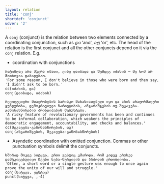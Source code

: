 ```yaml
---
layout: relation
title: 'conj'
shortdef: 'conjunct'
udver: '2'
---
```


A `conj` (conjunct) is the relation between two elements connected by a coordinating conjunction, such as *და* 'and', *თუ* 'or', etc. The head of the relation is the first conjunct and all the other conjuncts depend on it via the <code>conj</code> relation. E.g.

* coordination with conjunctions

~~~ sdparse
რატომღაც არა მჯერა იმათი, ვინც დაიბადა და შემდეგ იძახის – მე ხომ არ მითხოვია დაბადებაო.
'For some reason, I don't believe in those who were born and then say, 'I didn't ask to be born.'
cc(იძახის, და)
conj(დაიბადა, იძახის)
~~~
~~~ sdparse
რევოლუციური მთავრობების სარისკო მახასიათებელი იყო და არის არაფორმალური გუნდურობა, დემოკრატიული ჩართულობის, ანგარიშგების თუ შეკავება-გაწონასწორების პრინციპების შესუსტება.
'A risky feature of revolutionary governments has been and continues to be informal collaboration, which weakens the principles of democratic engagement, accountability, and checks and balances.'
cc(შეკავება-გაწონასწორების, თუ)
conj(ანგარიშგების, შეკავება-გაწონასწორების)
~~~

* Asyndetic coordination with omitted conjunction. Commas or other punctuation symbols delimit the conjuncts. 

~~~ sdparse
ხშირად მოკლე სიტყვა, ერთი ჟესტიც კმაროდა, რომ კიდევ ერთხელ დამტკიცებულიყო ჩვენი ნება-სურვილის და ბრძოლის ერთობლიობა.
'Often, a short word or a single gesture was enough to once again prove the unity of our will and struggle.'
conj(სიტყვა, ჟესტიც)
punct(სიტყვა, ,-4)
~~~
<!-- Interlanguage links updated Po 6. listopadu 2023, 21:42:40 CET -->

